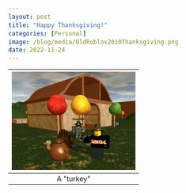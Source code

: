 ```yaml
---
layout: post
title: "Happy Thanksgiving!"
categories: [Personal]
image: /blog/media/OldRoblox2010Thanksgiving.png
date: 2022-11-24
---
```


| ![Old Roblox screenshot of some players next to a turkey, outside of a house in the autumn fields.](/blog/media/OldRoblox2010Thanksgiving.png) |
| :--------------------------------------------------------------------------------------------------------------------------------------------: |
|                                                                   A "turkey"                                                                   |
